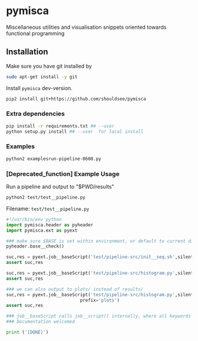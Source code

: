 # pymisca

Miscellaneous utilities and visualisation snippets oriented towards functional programming

## Installation

Make sure you have git installed by

```sh
sudo apt-get install -y git
```

Install `pymisca` dev-version.

```sh
pip2 install git+https://github.com/shouldsee/pymisca
```

### Extra dependencies

```sh
pip install -r requirements.txt ## --user
python setup.py install ## --user  for local install
```
### Examples

```sh
python2 examplesrun-pipeline-0608.py
```

### [Deprecated_function] Example Usage 

Run a pipeline and output to "$PWD/results"

```bash
python2 test/test__pipeline.py
```

Filename: `test/test__pipeline.py`

```python
#!/usr/bin/env python
import pymisca.header as pyheader
import pymisca.ext as pyext

### make sure $BASE is set within environment, or default to current direct$
pyheader.base__check() 

suc,res = pyext.job__baseScript('test/pipeline-src/init__seq.sh',silent=1)
assert suc,res

suc,res = pyext.job__baseScript('test/pipeline-src/histogram.py',silent=1)
assert suc,res

### we can also output to plots/ instead of results/ 
suc,res = pyext.job__baseScript('test/pipeline-src/histogram.py',silent=1,
                            prefix='plots')
assert suc,res

### job__baseScript calls job__script() internally, where all keywords are specified
### Documentation welcomed

print ('[DONE]')
```
